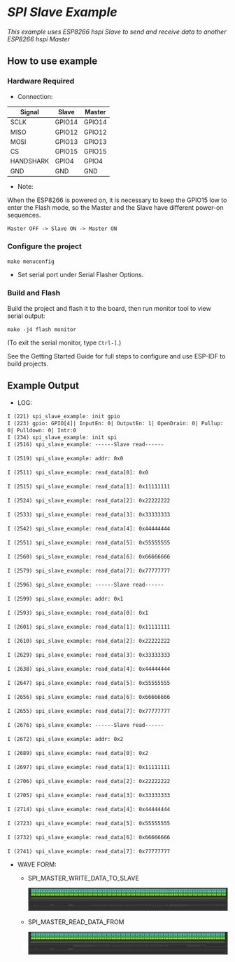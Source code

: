 # _SPI Slave Example_  

_This example uses ESP8266 hspi Slave to send and receive data to another ESP8266 hspi Master_

## How to use example  

### Hardware Required  

* Connection:  

| Signal    | Slave  | Master |
|-----------|--------|--------|
| SCLK      | GPIO14 | GPIO14 |
| MISO      | GPIO12 | GPIO12 |
| MOSI      | GPIO13 | GPIO13 |
| CS        | GPIO15 | GPIO15 |
| HANDSHARK | GPIO4  | GPIO4  |
| GND       | GND    | GND    |

* Note:

When the ESP8266 is powered on, it is necessary to keep the GPIO15 low to enter the Flash mode, so the Master and the Slave have different power-on sequences.

```
Master OFF -> Slave ON -> Master ON
```

### Configure the project  

```
make menuconfig
```

* Set serial port under Serial Flasher Options.


### Build and Flash  

Build the project and flash it to the board, then run monitor tool to view serial output:

```
make -j4 flash monitor
```

(To exit the serial monitor, type ``Ctrl-]``.)

See the Getting Started Guide for full steps to configure and use ESP-IDF to build projects.

## Example Output  

* LOG:  

```
I (221) spi_slave_example: init gpio
I (223) gpio: GPIO[4]| InputEn: 0| OutputEn: 1| OpenDrain: 0| Pullup: 0| Pulldown: 0| Intr:0
I (234) spi_slave_example: init spi
I (2516) spi_slave_example: ------Slave read------

I (2519) spi_slave_example: addr: 0x0

I (2511) spi_slave_example: read_data[0]: 0x0

I (2515) spi_slave_example: read_data[1]: 0x11111111

I (2524) spi_slave_example: read_data[2]: 0x22222222

I (2533) spi_slave_example: read_data[3]: 0x33333333

I (2542) spi_slave_example: read_data[4]: 0x44444444

I (2551) spi_slave_example: read_data[5]: 0x55555555

I (2560) spi_slave_example: read_data[6]: 0x66666666

I (2579) spi_slave_example: read_data[7]: 0x77777777

I (2596) spi_slave_example: ------Slave read------

I (2599) spi_slave_example: addr: 0x1

I (2593) spi_slave_example: read_data[0]: 0x1

I (2601) spi_slave_example: read_data[1]: 0x11111111

I (2610) spi_slave_example: read_data[2]: 0x22222222

I (2629) spi_slave_example: read_data[3]: 0x33333333

I (2638) spi_slave_example: read_data[4]: 0x44444444

I (2647) spi_slave_example: read_data[5]: 0x55555555

I (2656) spi_slave_example: read_data[6]: 0x66666666

I (2655) spi_slave_example: read_data[7]: 0x77777777

I (2676) spi_slave_example: ------Slave read------

I (2672) spi_slave_example: addr: 0x2

I (2689) spi_slave_example: read_data[0]: 0x2

I (2697) spi_slave_example: read_data[1]: 0x11111111

I (2706) spi_slave_example: read_data[2]: 0x22222222

I (2705) spi_slave_example: read_data[3]: 0x33333333

I (2714) spi_slave_example: read_data[4]: 0x44444444

I (2723) spi_slave_example: read_data[5]: 0x55555555

I (2732) spi_slave_example: read_data[6]: 0x66666666

I (2741) spi_slave_example: read_data[7]: 0x77777777
```

* WAVE FORM:  

  - SPI_MASTER_WRITE_DATA_TO_SLAVE

    ![wave](wave_write_to_slave.png)  

  - SPI_MASTER_READ_DATA_FROM

    ![wave](wave_read_from_slave.png)